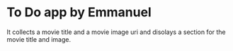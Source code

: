 # To Do app by Emmanuel

It collects a movie title and a movie image uri and disolays a section for the movie title and image.
